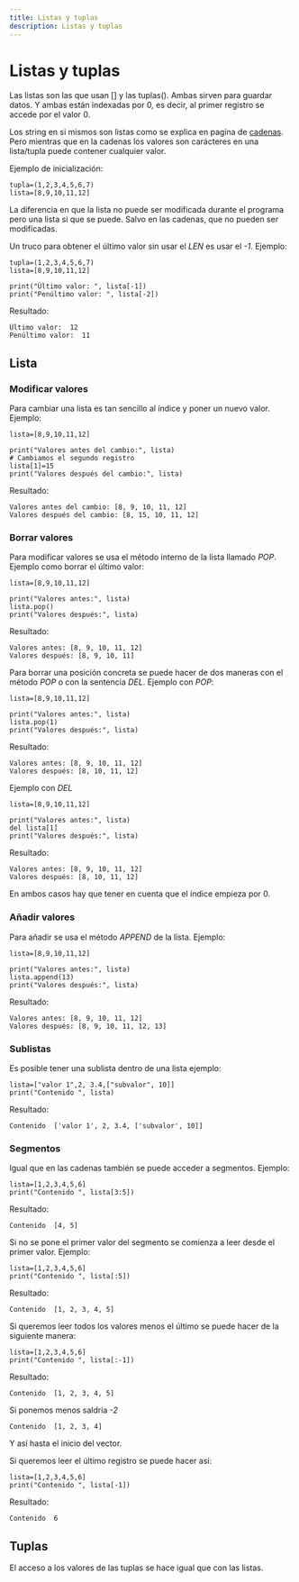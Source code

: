 ```yaml
---
title: Listas y tuplas
description: Listas y tuplas
---
```


# Listas y tuplas

Las listas son las que usan [] y las tuplas(). Ambas sirven para guardar datos. Y ambas están indexadas por 0, es decir, al primer registro se accede por el valor 0.

Los string en si mismos son listas como se explica en pagína de [cadenas](/docs/python/sentencias/cadenas.md). Pero mientras que en la cadenas los valores son carácteres en una lista/tupla puede contener cualquier valor.

Ejemplo de inicialización:

```tpl
tupla=(1,2,3,4,5,6,7)
lista=[8,9,10,11,12]
```

La diferencia en que la lista no puede ser modificada durante el programa pero una lista si que se puede. Salvo en las cadenas, que no pueden ser modificadas.

Un truco para obtener el último valor sin usar el *LEN* es usar el *-1*. Ejemplo:
```tpl
tupla=(1,2,3,4,5,6,7)
lista=[8,9,10,11,12]

print("Último valor: ", lista[-1])
print("Penúltimo valor: ", lista[-2])
```
Resultado:
```
Último valor:  12
Penúltimo valor:  11
```

## Lista

### Modificar valores
Para cambiar una lista es tan sencillo al índice y poner un nuevo valor. Ejemplo:
```tpl
lista=[8,9,10,11,12]

print("Valores antes del cambio:", lista)
# Cambiamos el segundo registro
lista[1]=15
print("Valores después del cambio:", lista)
```
Resultado:
```
Valores antes del cambio: [8, 9, 10, 11, 12]
Valores después del cambio: [8, 15, 10, 11, 12]
```

### Borrar valores

Para modificar valores se usa el método interno de la lista llamado *POP*. Ejemplo como borrar el último valor:

```tpl
lista=[8,9,10,11,12]

print("Valores antes:", lista)
lista.pop()
print("Valores después:", lista)
```
Resultado:
```
Valores antes: [8, 9, 10, 11, 12]
Valores después: [8, 9, 10, 11]
```

Para borrar una posición concreta se puede hacer de dos maneras con el método *POP* o con la sentencia *DEL*. Ejemplo con *POP*:

```tpl
lista=[8,9,10,11,12]

print("Valores antes:", lista)
lista.pop(1)
print("Valores después:", lista)
```
Resultado:
```
Valores antes: [8, 9, 10, 11, 12]
Valores después: [8, 10, 11, 12]
```
Ejemplo con *DEL*
```tpl
lista=[8,9,10,11,12]

print("Valores antes:", lista)
del lista[1]
print("Valores después:", lista)
```
Resultado:
```
Valores antes: [8, 9, 10, 11, 12]
Valores después: [8, 10, 11, 12]
```
En ambos casos hay que tener en cuenta que el índice empieza por 0.

### Añadir valores

Para añadir se usa el método *APPEND* de la lista. Ejemplo:
```tpl
lista=[8,9,10,11,12]

print("Valores antes:", lista)
lista.append(13)
print("Valores después:", lista)
```
Resultado:
```
Valores antes: [8, 9, 10, 11, 12]
Valores después: [8, 9, 10, 11, 12, 13]
```

### Sublistas

Es posible tener una sublista dentro de una lista ejemplo:

```tpl
lista=["valor 1",2, 3.4,["subvalor", 10]]
print("Contenido ", lista)
```
Resultado:
```
Contenido  ['valor 1', 2, 3.4, ['subvalor', 10]]
```

### Segmentos

Igual que en las cadenas también se puede acceder a segmentos. Ejemplo:
```tpl
lista=[1,2,3,4,5,6]
print("Contenido ", lista[3:5])
```
Resultado:
```
Contenido  [4, 5]
```

Si no se pone el primer valor del segmento se comienza a leer desde el primer valor. Ejemplo:
```tpl
lista=[1,2,3,4,5,6]
print("Contenido ", lista[:5])
```
Resultado:
```
Contenido  [1, 2, 3, 4, 5]
```

Si queremos leer todos los valores menos el último se puede hacer de la siguiente manera:
```tpl
lista=[1,2,3,4,5,6]
print("Contenido ", lista[:-1])
```
Resultado:
```
Contenido  [1, 2, 3, 4, 5]
```

Si ponemos menos saldría *-2*
```
Contenido  [1, 2, 3, 4]
```
Y así hasta el inicio del vector. 

Si queremos leer el último registro se puede hacer así:
```tpl
lista=[1,2,3,4,5,6]
print("Contenido ", lista[-1])
```
Resultado:
```
Contenido  6
```


## Tuplas

El acceso a los valores de las tuplas se hace igual que con las listas.  